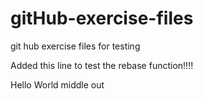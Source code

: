 gitHub-exercise-files
=====================

git hub exercise files for testing

Added this line to test the rebase function!!!!


Hello World middle out

